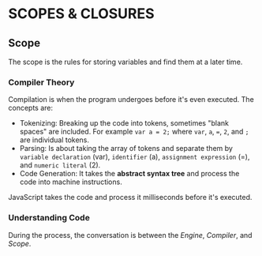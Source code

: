 # SCOPES & CLOSURES

## Scope
The scope is the rules for storing variables and find them at a later time.

### Compiler Theory
Compilation is when the program undergoes before it's even executed. The concepts are:
- Tokenizing: Breaking up the code into tokens, sometimes "blank spaces" are included. For example `var a = 2;` where `var`, `a`, `=`, `2`, and `;` are individual tokens.
- Parsing: Is about taking the array of tokens and separate them by `variable declaration` (var), `identifier` (a), `assignment expression` (=), and `numeric literal` (2).
- Code Generation: It takes the **abstract syntax tree** and process the code into machine instructions.

JavaScript takes the code and process it milliseconds before it's executed. 

### Understanding Code

During the process, the conversation is between the *Engine*, *Compiler*, and *Scope*.